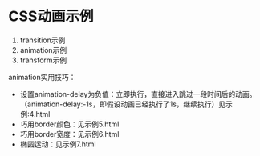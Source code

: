 # CSS动画示例

1. transition示例
2. animation示例
3. transform示例

animation实用技巧：

* 设置animation-delay为负值：立即执行，直接进入跳过一段时间后的动画。（animation-delay:-1s，即假设动画已经执行了1s，继续执行）见示例:4.html
* 巧用border颜色：见示例5.html
* 巧用border宽度：见示例6.html
* 椭圆运动：见示例7.html
